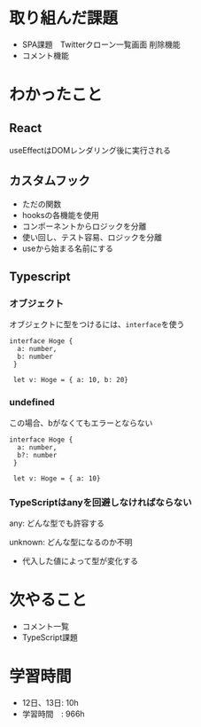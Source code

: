 # 取り組んだ課題
- SPA課題　Twitterクローン一覧画面 削除機能
- コメント機能
# わかったこと
## React 
useEffectはDOMレンダリング後に実行される

## カスタムフック
- ただの関数
- hooksの各機能を使用
- コンポーネントからロジックを分離
- 使い回し、テスト容易、ロジックを分離
- useから始まる名前にする

## Typescript
### オブジェクト
オブジェクトに型をつけるには、`interface`を使う
```tsx
interface Hoge {
  a: number,
  b: number
 }
 
 let v: Hoge = { a: 10, b: 20}
```

### undefined
この場合、bがなくてもエラーとならない
```tsx
interface Hoge {
  a: number,
  b?: number
 }
 
 let v: Hoge = { a: 10}
```
### TypeScriptはanyを回避しなければならない

any: どんな型でも許容する

unknown: どんな型になるのか不明
- 代入した値によって型が変化する


# 次やること
- コメント一覧
- TypeScript課題


# 学習時間
- 12日、13日: 10h
- 学習時間　: 966h

